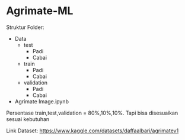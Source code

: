 # Agrimate-ML

Struktur Folder:
- Data
  - test
    - Padi
    - Cabai
  - train
    - Padi
    - Cabai
  - validation
    - Padi
    - Cabai
- Agrimate Image.ipynb


Persentase train,test,validation = 80%,10%,10%. Tapi bisa disesuaikan sesuai kebutuhan

Link Dataset: https://www.kaggle.com/datasets/daffaalbari/agrimatev1

